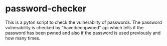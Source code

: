 # password-checker
This is a pyton script to check the vulnerablity of passwords. The password vulnerability is checked by "haveibeenpwned" api which tells if the password has been pwned and also if the password is used previously and how many times.
